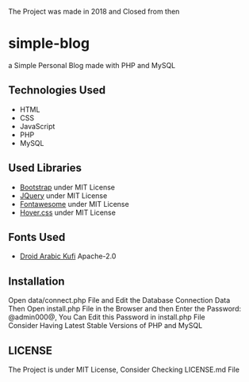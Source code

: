 
The Project was made in 2018 and Closed from then

# simple-blog 
a Simple Personal Blog made with PHP and MySQL

## Technologies Used
* HTML
* CSS
* JavaScript
* PHP
* MySQL

## Used Libraries
* [Bootstrap](https://getbootstrap.com/) under MIT License
* [JQuery](https://jquery.com/) under MIT License
* [Fontawesome](https://fontawesome.com) under MIT License
* [Hover.css](https://ianlunn.github.io/Hover/) under MIT License

## Fonts Used
* [Droid Arabic Kufi](https://fontlibrary.org/en/font/droid-arabic-kufi) Apache-2.0

## Installation
Open data/connect.php File and Edit the Database Connection Data  
Then Open install.php File in the Browser and then Enter the Password: @admin000@, You Can Edit this Password in install.php File  
Consider Having Latest Stable Versions of PHP and MySQL

## LICENSE
The Project is under MIT License, Consider Checking LICENSE.md File
